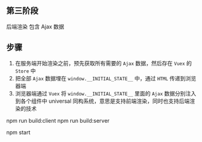 ## 第三阶段

后端渲染 包含 Ajax 数据

## 步骤

1. 在服务端开始渲染之前，预先获取所有需要的 `Ajax` 数据，然后存在 `Vuex` 的 `Store` 中
2. 把全部 `Ajax` 数据埋在 `window.__INITIAL_STATE__` 中，通过 `HTML` 传递到浏览器端
3. 浏览器端通过 `Vuex` 将 `window.__INITIAL_STATE__` 里面的 `Ajax` 数据分别注入到各个组件中
   universal 同构系统，意思是支持前端渲染，同时也支持后端渲染的技术

npm run build:client
npm run build:server

npm start
